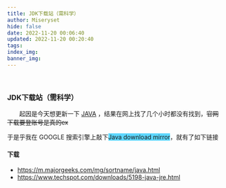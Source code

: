 ```yaml
---
title: JDK下载站（需科学）
author: Miseryset
hide: false
date: 2022-11-20 00:06:40
updated: 2022-11-20 00:20:40
tags:
index_img:
banner_img:
---
```

&emsp;&emsp;
### JDK下载站（需科学）

&emsp;&emsp;起因是今天想更新一下 [JAVA](https://www.oracle.com/java/) ，结果在网上找了几个小时都没有找到，~~官网下载要登账号是真的ex~~
<!-- more -->
于是乎我在 GOOGLE 搜索引擎上敲下<span style='background-color:#5dd6ff;'>Java download mirror</span>，就有了如下链接

#### 下载
- https://m.majorgeeks.com/mg/sortname/java.html
- https://www.techspot.com/downloads/5198-java-jre.html